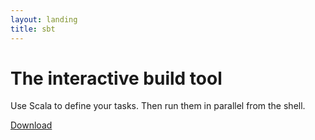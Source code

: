 ```yaml
---
layout: landing
title: sbt
---
```


The interactive build tool
==========================

Use Scala to define your tasks. Then run them in parallel from the shell.

<a href="download.html" class="btn" role="button">Download</a>
